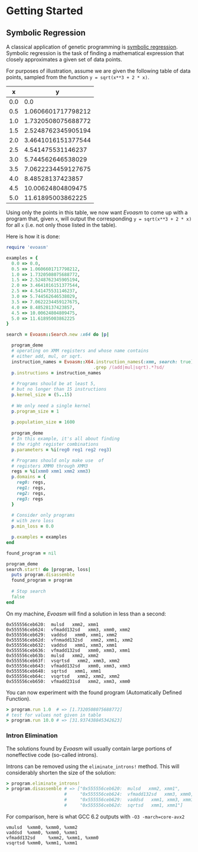 # Getting Started

## Symbolic Regression

A classical application of genetic programming is [symbolic regression](https://en.wikipedia.org/wiki/Symbolic_regression).
Symbolic regression is the task of finding a mathematical expression that closely
approximates a given set of data points.

For purposes of illustration, assume we are given the following
table of data points, sampled from the function `y = sqrt(x**3 + 2 * x)`.

| x  | y |
| ------- | ----- |
| 0.0 | 0.0 |
| 0.5 | 1.0606601717798212 |
| 1.0 | 1.7320508075688772 |
| 1.5 | 2.5248762345905194 |
| 2.0 | 3.4641016151377544 |
| 2.5 | 4.541475531146237  |
| 3.0 | 5.744562646538029  |
| 3.5 | 7.0622234459127675 |
| 4.0 | 8.48528137423857   |
| 4.5 | 10.00624804809475  |
| 5.0 | 11.61895003862225  |

Using only the points in this table, we now want *Evoasm*
to come up with a program that, given `x`, will output the
 corresponding `y = sqrt(x**3 + 2 * x)` for all `x` (i.e. not only those listed in the table).

Here is how it is done:
 
```ruby
require 'evoasm'

examples = {
  0.0 => 0.0,
  0.5 => 1.0606601717798212,
  1.0 => 1.7320508075688772,
  1.5 => 2.5248762345905194,
  2.0 => 3.4641016151377544,
  2.5 => 4.541475531146237,
  3.0 => 5.744562646538029,
  3.5 => 7.0622234459127675,
  4.0 => 8.48528137423857,
  4.5 => 10.00624804809475,
  5.0 => 11.61895003862225
}

search = Evoasm::Search.new :x64 do |p|

  program_deme
  # operating on XMM registers and whose name contains
  # either add, mul, or sqrt.
  instruction_names = Evoasm::X64.instruction_names(:xmm, search: true)
                                 .grep /(add|mul|sqrt).*?sd/
  p.instructions = instruction_names
  
  # Programs should be at least 5,
  # but no longer than 15 instructions
  p.kernel_size = (5..15)
  
  # We only need a single kernel
  p.program_size = 1
  
  p.population_size = 1600
  
  program_deme
  # In this example, it's all about finding
  # the right register combinations
  p.parameters = %i(reg0 reg1 reg2 reg3)

  # Programs should only make use  of
  # registers XMM0 through XMM3
  regs = %i(xmm0 xmm1 xmm2 xmm3)
  p.domains = {
    reg0: regs,
    reg1: regs,
    reg2: regs,
    reg3: regs
  }
  
  # Consider only programs
  # with zero loss
  p.min_loss = 0.0

  p.examples = examples
end

found_program = nil

program_deme
search.start! do |program, loss|
  puts program.disassemble
  found_program = program
  
  # Stop search
  false
end

```
On my machine, *Evoasm* will find a solution in less than a second:

```
0x555556ceb620:  mulsd   xmm2, xmm1
0x555556ceb624:  vfmadd132sd   xmm3, xmm0, xmm2
0x555556ceb629:  vaddsd   xmm0, xmm1, xmm2
0x555556ceb62d:  vfnmadd132sd   xmm2, xmm1, xmm2
0x555556ceb632:  vaddsd   xmm1, xmm3, xmm1
0x555556ceb636:  vfmadd132sd   xmm0, xmm3, xmm1
0x555556ceb63b:  mulsd   xmm2, xmm2
0x555556ceb63f:  vsqrtsd   xmm2, xmm3, xmm2
0x555556ceb643:  vfmadd132sd   xmm0, xmm3, xmm3
0x555556ceb648:  sqrtsd   xmm1, xmm1
0x555556ceb64c:  vsqrtsd   xmm2, xmm2, xmm2
0x555556ceb650:  vfmadd231sd   xmm2, xmm3, xmm0
```

You can now experiment with the found program (Automatically Defined Function).

```ruby
> program.run 1.0  # => [1.7320508075688772]
# test for values not given in table
> program.run 10.0 # => [31.937438845342623]
```

### Intron Elimination
The solutions found by *Evoasm* will usually contain large 
portions of noneffective code (so-called introns).

Introns can be removed using the `eliminate_introns!` method.
This will considerably shorten the size of the solution:

```ruby
> program.eliminate_introns!
> program.disassemble # => ["0x555556ceb620:  mulsd   xmm2, xmm1",
                      #     "0x555556ceb624:  vfmadd132sd   xmm3, xmm0, xmm2",
                      #     "0x555556ceb629:  vaddsd   xmm1, xmm3, xmm1",
                      #     "0x555556ceb62d:  sqrtsd   xmm1, xmm1"]
```

For comparison, here is what GCC 6.2 outputs with `-O3 -march=core-avx2`
```
vmulsd  %xmm0, %xmm0, %xmm2
vaddsd  %xmm0, %xmm0, %xmm1
vfmadd132sd     %xmm2, %xmm1, %xmm0
vsqrtsd %xmm0, %xmm1, %xmm1
```        

